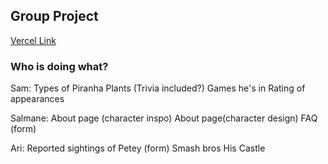 ## Group Project

[Vercel Link](https://n317-petey-piranha-git-master-sams-projects-742609c1.vercel.app/)

### Who is doing what?

Sam:
Types of Piranha Plants (Trivia included?)
Games he's in
Rating of appearances

Salmane:
About page (character inspo)
About page(character design)
FAQ (form)

Ari:
Reported sightings of Petey (form)
Smash bros
His Castle
